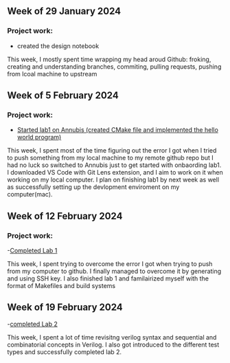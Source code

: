 ## Week of 29 January 2024

### Project work:
- created the design notebook
  
This week, I mostly spent time wrapping my head aroud Github: froking, creating and understanding branches, commiting, pulling requests, pushing from lcoal machine to upstream

## Week of 5 February 2024

### Project work:
- [Started lab1 on Annubis (created CMake file and implemented the hello world program)](https://github.com/fatimafarooq03/VIP-Lab1.git)

This week, I spent most of the time figuring out the error I got when I tried to push something from my local machine to my remote github repo but I had no luck so switched to Annubis just to get started with onbaording lab1. I downloaded VS Code with Git Lens extension, and I aim to work on it when working on my local computer. I plan on finishing lab1 by next week as well as successfully setting up the devlopment enviroment on my computer(mac). 

## Week of 12 February 2024

### Project work:
-[Completed Lab 1](https://github.com/fatimafarooq03/VIP-Lab1.git)

This week, I spent trying to overcome the error I got when trying to push from my computer to github. I finally managed to overcome it by generating and using SSH key. I also finished lab 1 and familairized myself with the format of Makefiles and build systems

## Week of 19 February 2024
  
-[completed Lab 2](https://github.com/fatimafarooq03/onboarding-lab-2.git)

This week, I spent a lot of time revisitng verilog syntax and sequential and combinatorial concepts in Verilog. I also got introduced to the different test types and successfully completed lab 2.
